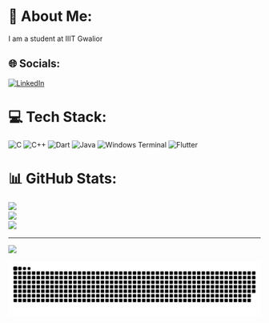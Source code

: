 # 💫 About Me:
I am a student at IIIT Gwalior 


## 🌐 Socials:
[![LinkedIn](https://img.shields.io/badge/LinkedIn-%230077B5.svg?logo=linkedin&logoColor=white)](https://linkedin.com/in/prathmesh-dubey-92b3252b7) 

# 💻 Tech Stack:
![C](https://img.shields.io/badge/c-%2300599C.svg?style=for-the-badge&logo=c&logoColor=white) ![C++](https://img.shields.io/badge/c++-%2300599C.svg?style=for-the-badge&logo=c%2B%2B&logoColor=white) ![Dart](https://img.shields.io/badge/dart-%230175C2.svg?style=for-the-badge&logo=dart&logoColor=white) ![Java](https://img.shields.io/badge/java-%23ED8B00.svg?style=for-the-badge&logo=openjdk&logoColor=white) ![Windows Terminal](https://img.shields.io/badge/Windows%20Terminal-%234D4D4D.svg?style=for-the-badge&logo=windows-terminal&logoColor=white) ![Flutter](https://img.shields.io/badge/Flutter-%2302569B.svg?style=for-the-badge&logo=Flutter&logoColor=white)
# 📊 GitHub Stats:
![](https://github-readme-stats.vercel.app/api?username=prathmesh-d-glitch&theme=dark&hide_border=false&include_all_commits=false&count_private=false)<br/>
![](https://github-readme-streak-stats.herokuapp.com/?user=prathmesh-d-glitch&theme=dark&hide_border=false)<br/>
![](https://github-readme-stats.vercel.app/api/top-langs/?username=prathmesh-d-glitch&theme=dark&hide_border=false&include_all_commits=false&count_private=false&layout=compact)

---
[![](https://visitcount.itsvg.in/api?id=prathmesh-d-glitch&icon=0&color=0)](https://visitcount.itsvg.in)

<!-- Proudly created with GPRM ( https://gprm.itsvg.in ) -->

<picture>
  <source media="(prefers-color-scheme: dark)" srcset="https://raw.githubusercontent.com/prathmesh-d-glitch/prathmesh-d-glitch/output/github-contribution-grid-snake-dark.svg">
  <source media="(prefers-color-scheme: light)" srcset="https://raw.githubusercontent.com/prathmesh-d-glitch/prathmesh-d-glitch/output/github-contribution-grid-snake.svg">
  <img alt="github contribution grid snake animation" src="https://raw.githubusercontent.com/prathmesh-d-glitch/prathmesh-d-glitch/output/github-contribution-grid-snake.svg">
</picture>





